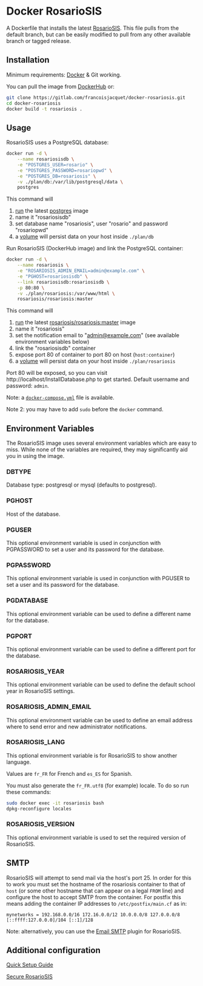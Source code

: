 Docker RosarioSIS
=================

A Dockerfile that installs the latest [RosarioSIS](https://www.rosariosis.org/). This file pulls from the default branch, but can be easily modified to pull from any other available branch or tagged release.

## Installation

Minimum requirements: [Docker](https://www.docker.com/) & Git working.

You can pull the image from [DockerHub](https://hub.docker.com/r/rosariosis/rosariosis) or:

```bash
git clone https://gitlab.com/francoisjacquet/docker-rosariosis.git
cd docker-rosariosis
docker build -t rosariosis .
```

## Usage

RosarioSIS uses a PostgreSQL database:
```bash
docker run -d \
	--name rosariosisdb \
	-e "POSTGRES_USER=rosario" \
	-e "POSTGRES_PASSWORD=rosariopwd" \
	-e "POSTGRES_DB=rosariosis" \
	-v ./plan/db:/var/lib/postgresql/data \
	postgres
```
This command will
1. [run](https://docs.docker.com/engine/reference/commandline/run/) the latest [postgres](https://hub.docker.com/_/postgres/) image
2. name it "rosariosisdb"
3. set database name "rosariosis", user "rosario" and password "rosariopwd"
4. a [volume](https://docs.docker.com/storage/volumes/) will persist data on your host inside `./plan/db`

Run RosarioSIS (DockerHub image) and link the PostgreSQL container:
```bash
docker run -d \
	--name rosariosis \
	-e "ROSARIOSIS_ADMIN_EMAIL=admin@example.com" \
	-e "PGHOST=rosariosisdb" \
	--link rosariosisdb:rosariosisdb \
	-p 80:80 \
	-v ./plan/rosariosis:/var/www/html \
	rosariosis/rosariosis:master
```
This command will
1. [run](https://docs.docker.com/engine/reference/commandline/run/) the latest [rosariosis/rosariosis:master](https://hub.docker.com/r/rosariosis/rosariosis) image
2. name it "rosariosis"
3. set the notification email to "admin@example.com" (see available environment variables below)
4. link the "rosariosisdb" container
5. expose port 80 of container to port 80 on host (`host:container`)
5. a [volume](https://docs.docker.com/storage/volumes/) will persist data on your host inside `./plan/rosariosis`

Port 80 will be exposed, so you can visit http://localhost/InstallDatabase.php to get started. Default username and password: `admin`.

Note: a [`docker-compose.yml`](docker-compose.yml) file is available.

Note 2: you may have to add `sudo` before the `docker` command.

## Environment Variables

The RosarioSIS image uses several environment variables which are easy to miss. While none of the variables are required, they may significantly aid you in using the image.

### DBTYPE

Database type: postgresql or mysql (defaults to postgresql).

### PGHOST

Host of the database.

### PGUSER

This optional environment variable is used in conjunction with PGPASSWORD to set a user and its password for the database.

### PGPASSWORD

This optional environment variable is used in conjunction with PGUSER to set a user and its password for the database.

### PGDATABASE

This optional environment variable can be used to define a different name for the database.

### PGPORT

This optional environment variable can be used to define a different port for the database.

### ROSARIOSIS_YEAR

This optional environment variable can be used to define the default school year in RosarioSIS settings.

### ROSARIOSIS_ADMIN_EMAIL

This optional environment variable can be used to define an email address where to send error and new administrator notifications.

### ROSARIOSIS_LANG

This optional environment variable is for RosarioSIS to show another language.

Values are `fr_FR` for French and `es_ES` for Spanish.

You must also generate the `fr_FR.utf8` (for example) locale. To do so run these commands:
```bash
sudo docker exec -it rosariosis bash
dpkg-reconfigure locales
```

### ROSARIOSIS_VERSION

This optional environment variable is used to set the required version of RosarioSIS.

## SMTP

RosarioSIS will attempt to send mail via the host's port 25. In order for this to work you must set the hostname of the rosariosis container to that of `host` (or some other hostname that can appear on a legal `FROM` line) and configure the host to accept SMTP from the container. For postfix this means adding the container IP addresses to `/etc/postfix/main.cf` as in:

```
mynetworks = 192.168.0.0/16 172.16.0.0/12 10.0.0.0/8 127.0.0.0/8 [::ffff:127.0.0.0]/104 [::1]/128
```

Note: alternatively, you can use the [Email SMTP](https://www.rosariosis.org/plugins/email-smtp/) plugin for RosarioSIS.


## Additional configuration

[Quick Setup Guide](https://www.rosariosis.org/quick-setup-guide/)

[Secure RosarioSIS](https://gitlab.com/francoisjacquet/rosariosis/-/wikis/Secure-RosarioSIS)
